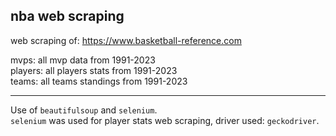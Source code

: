 nba web scraping
---

web scraping of: https://www.basketball-reference.com

mvps: all mvp data from 1991-2023  
players: all players stats from 1991-2023  
teams: all teams standings from 1991-2023  
___
Use of `beautifulsoup` and `selenium`.  
`selenium` was used for player stats web scraping, driver used: `geckodriver`. 
